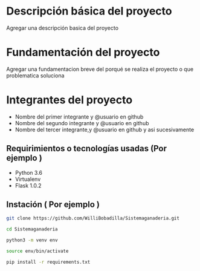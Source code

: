 # Descripción básica del proyecto 
Agregar una descripción basica del proyecto 

# Fundamentación del proyecto 

Agregar una fundamentacion breve del porqué se realiza el proyecto o que problematica soluciona 


# Integrantes del proyecto 
* Nombre del primer integrante y @usuario en github
* Nombre del segundo integrante y @usuario en github 
* Nombre del tercer integrante,y @usuario en github y asi sucesivamente 



## Requirimientos o tecnologías usadas (Por ejemplo ) 

* Python 3.6
* Virtualenv
* Flask 1.0.2 



## Instación ( Por ejemplo )
```bash
git clone https://github.com/WilliBobadilla/Sistemaganaderia.git

cd Sistemaganaderia

python3 -m venv env

source env/bin/activate

pip install -r requirements.txt

```



